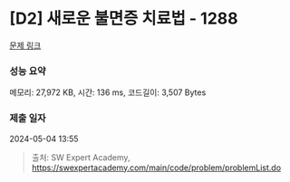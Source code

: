 # [D2] 새로운 불면증 치료법 - 1288 

[문제 링크](https://swexpertacademy.com/main/code/problem/problemDetail.do?contestProbId=AV18_yw6I9MCFAZN) 

### 성능 요약

메모리: 27,972 KB, 시간: 136 ms, 코드길이: 3,507 Bytes

### 제출 일자

2024-05-04 13:55



> 출처: SW Expert Academy, https://swexpertacademy.com/main/code/problem/problemList.do